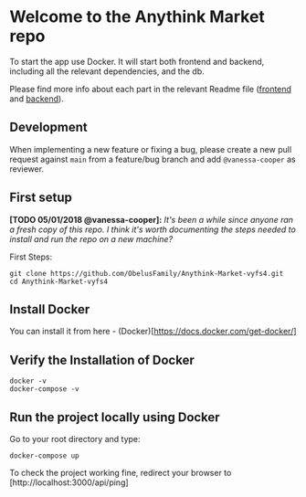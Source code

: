 # Welcome to the Anythink Market repo

To start the app use Docker. It will start both frontend and backend, including all the relevant dependencies, and the db.

Please find more info about each part in the relevant Readme file ([frontend](frontend/readme.md) and [backend](backend/README.md)).

## Development

When implementing a new feature or fixing a bug, please create a new pull request against `main` from a feature/bug branch and add `@vanessa-cooper` as reviewer.

## First setup

**[TODO 05/01/2018 @vanessa-cooper]:** _It's been a while since anyone ran a fresh copy of this repo. I think it's worth documenting the steps needed to install and run the repo on a new machine?_

First Steps:

```
git clone https://github.com/ObelusFamily/Anythink-Market-vyfs4.git
cd Anythink-Market-vyfs4
```
## Install Docker

You can install it from here - (Docker)[https://docs.docker.com/get-docker/]

## Verify the Installation of Docker

```
docker -v
docker-compose -v

```

## Run the project locally using Docker
 Go to your root directory and type:
 ```
 docker-compose up
 ```
 
 To check the project working fine, redirect your browser to [http://localhost:3000/api/ping]
